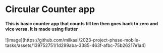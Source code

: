 <h1>Circular Counter app</h1>
<h4>This is basic counter app that counts till ten then goes back to zero and vice versa. It is made using flutter</h4>
![image](https://github.com/milkaai/2023-project-phase-mobile-tasks/assets/139752751/1d299aba-3385-463f-afbc-75b26217e1a4)


